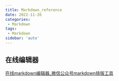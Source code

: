 ```yaml
---
title: Markdown_reference
date: 2022-11-26
categories:
 - Markdown
tags:
 - Markdown
sidebar: 'auto'
---
```


## 在线编辑器

[在线markdown编辑器_微信公众号markdown排版工具](https://markdown.com.cn/editor/)
